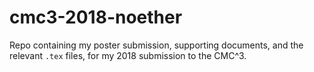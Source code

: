 # cmc3-2018-noether
Repo containing my poster submission, supporting documents, and the relevant `.tex` files, for my 2018 submission to the CMC^3.
